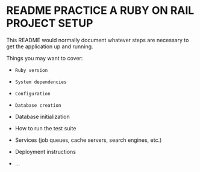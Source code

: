 # README PRACTICE A RUBY ON RAIL PROJECT SETUP

This README would normally document whatever steps are necessary to get the
application up and running.

Things you may want to cover:

* `Ruby version`

* `System dependencies`

* `Configuration`

* `Database creation`

* Database initialization

* How to run the test suite

* Services (job queues, cache servers, search engines, etc.)

* Deployment instructions

* ...
